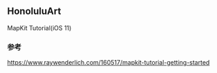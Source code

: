 HonoluluArt
----------

MapKit Tutorial(iOS 11)



### 参考

https://www.raywenderlich.com/160517/mapkit-tutorial-getting-started
